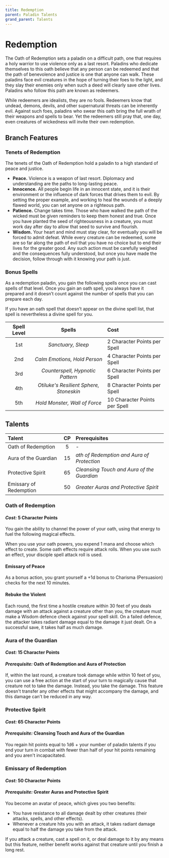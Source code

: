 ```yaml
---
title: Redemption
parent: Paladin Talents
grand_parent: Talents
---
```


# Redemption
The Oath of Redemption sets a paladin on a difficult path, one that requires a holy warrior to use violence only as a last resort. Paladins who dedicate themselves to this oath believe that any person can be redeemed and that the path of benevolence and justice is one that anyone can walk. These paladins face evil creatures in the hope of turning their foes to the light, and they slay their enemies only when such a deed will clearly save other lives. Paladins who follow this path are known as redeemers.

While redeemers are idealists, they are no fools. Redeemers know that undead, demons, devils, and other supernatural threats can be inherently evil. Against such foes, paladins who swear this oath bring the full wrath of their weapons and spells to bear. Yet the redeemers still pray that, one day, even creatures of wickedness will invite their own redemption.

## Branch Features

### Tenets of Redemption
The tenets of the Oath of Redemption hold a paladin to a high standard of peace and justice.
* **Peace.** Violence is a weapon of last resort. Diplomacy and understanding are the paths to long-lasting peace.
* **Innocence.** All people begin life in an innocent state, and it is their environment or the influence of dark forces that drives them to evil. By setting the proper example, and working to heal the wounds of a deeply flawed world, you can set anyone on a righteous path.
* **Patience.** Change takes time. Those who have walked the path of the wicked must be given reminders to keep them honest and true. Once you have planted the seed of righteousness in a creature, you must work day after day to allow that seed to survive and flourish.
* **Wisdom.** Your heart and mind must stay clear, for eventually you will be forced to admit defeat. While every creature can be redeemed, some are so far along the path of evil that you have no choice but to end their lives for the greater good. Any such action must be carefully weighed and the consequences fully understood, but once you have made the decision, follow through with it knowing your path is just.

### Bonus Spells
As a redemption paladin, you gain the following spells once you can cast spells of that level. Once you gain an oath spell, you always have it prepared and it doesn’t count against the number of spells that you can prepare each day.

If you have an oath spell that doesn’t appear on the divine spell list, that spell is nevertheless a divine spell for you.

| Spell Level | Spells | Cost |
|:-----------:|:------:|:-----|
| 1st | *Sanctuary, Sleep* | 2 Character Points per Spell |
| 2nd | *Calm Emotions, Hold Person* | 4 Character Points per Spell |
| 3rd | *Counterspell, Hypnotic Pattern* | 6 Character Points per Spell |
| 4th | *Otiluke's Resilient Sphere, Stoneskin* | 8 Character Points per Spell |
| 5th | *Hold Monster, Wall of Force* | 10 Character Points per Spell |

## Talents

| Talent | CP | Prerequisites |
|:-------|:--:|:--------------|
| Oath of Redemption     | 5  | - |
| Aura of the Guardian   | 15 | *ath of Redemption and Aura of Protection* |
| Protective Spirit      | 65 | *Cleansing Touch and Aura of the Guardian* |
| Emissary of Redemption | 50 | *Greater Auras and Protective Spirit* |

### Oath of Redemption
#### *Cost:* 5 Character Points
You gain the ability to channel the power of your oath, using that energy to fuel the following magical effects.

When you use your oath powers, you expend 1 mana and choose which effect to create. Some oath effects require attack rolls. When you use such an effect, your disciple spell attack roll is used.

#### Emissary of Peace
As a bonus action, you grant yourself a +1d bonus to Charisma (Persuasion) checks for the next 10 minutes.

#### Rebuke the Violent
Each round, the first time a hostile creature within 30 feet of you deals damage with an attack against a creature other than you, the creature must make a Wisdom defence check against your spell skill. On a failed defence, the attacker takes radiant damage equal to the damage it just dealt. On a successful save, it takes half as much damage.

### Aura of the Guardian
#### *Cost:* 15 Character Points
#### *Prerequisite:* Oath of Redemption and Aura of Protection
If, within the last round, a creature took damage while within 10 feet of you, you can use a free action at the start of your turn to magically cause that creature not to take the damage. Instead, you take the damage. This feature doesn't transfer any other effects that might accompany the damage, and this damage can't be reduced in any way.

### Protective Spirit
#### *Cost:* 65 Character Points
#### *Prerequisite:* Cleansing Touch and Aura of the Guardian
You regain hit points equal to 1d6 + your number of paladin talents if you end your turn in combat with fewer than half of your hit points remaining and you aren't incapacitated.

### Emissary of Redemption
#### *Cost:* 50 Character Points
#### *Prerequisite:* Greater Auras and Protective Spirit
You become an avatar of peace, which gives you two benefits:
* You have resistance to all damage dealt by other creatures (their attacks, spells, and other effects).
* Whenever a creature hits you with an attack, it takes radiant damage equal to half the damage you take from the attack.

If you attack a creature, cast a spell on it, or deal damage to it by any means but this feature, neither benefit works against that creature until you finish a long rest.
